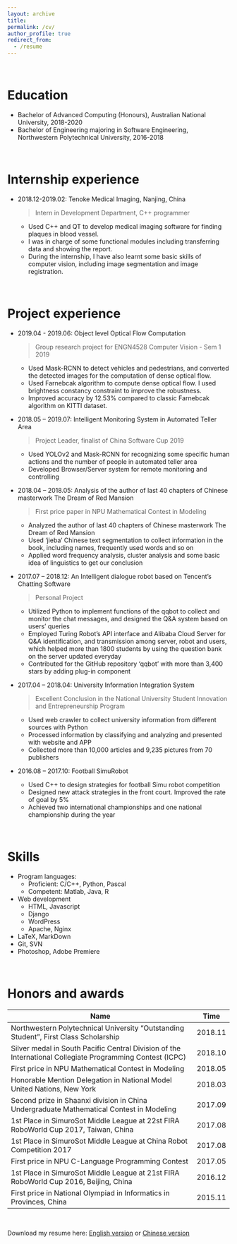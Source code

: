 ```yaml
---
layout: archive
title:
permalink: /cv/
author_profile: true
redirect_from:
  - /resume
---
```



<br>

Education
======
* Bachelor of Advanced Computing (Honours), Australian National University, 2018-2020
* Bachelor of Engineering majoring in Software Engineering, Northwestern Polytechnical University, 2016-2018

<br>

Internship experience
======
* 2018.12-2019.02: Tenoke Medical Imaging, Nanjing, China
  > Intern in Development Department, C++ programmer
  * Used C++ and QT to develop medical imaging software for finding plaques in blood vessel.
  * I was in charge of some functional modules including transferring data and showing the report.
  * During the internship, I have also learnt some basic skills of computer vision, including image segmentation and image registration.

<br>

Project experience
======
* 2019.04 - 2019.06: Object level Optical Flow Computation
  > Group research project for ENGN4528 Computer Vision - Sem 1 2019
  * Used Mask-RCNN to detect vehicles and pedestrians, and converted the detected images for the computation of dense optical flow.
  * Used Farnebcak algorithm to compute dense optical flow. I used brightness constancy constraint to improve the robustness.
  * Improved accuracy by 12.53% compared to classic Farnebcak algorithm on KITTI dataset.

* 2018.05 – 2019.07: Intelligent Monitoring System in Automated Teller Area 
  > Project Leader, finalist of China Software Cup 2019
  * Used YOLOv2 and Mask-RCNN for recognizing some specific human actions and the number of people in automated teller area
  * Developed Browser/Server system for remote monitoring and controlling

* 2018.04 – 2018.05: Analysis of the author of last 40 chapters of Chinese masterwork The Dream of Red Mansion 
  > First price paper in NPU Mathematical Contest in Modeling
  * Analyzed the author of last 40 chapters of Chinese masterwork The Dream of Red Mansion
  * Used ‘jieba’ Chinese text segmentation to collect information in the book, including names, frequently used words and so on
  * Applied word frequency analysis, cluster analysis and some basic idea of linguistics to get our conclusion

* 2017.07 – 2018.12: An Intelligent dialogue robot based on Tencent’s Chatting Software 
  > Personal Project
  * Utilized Python to implement functions of the qqbot to collect and monitor the chat messages, and designed the Q&A system based on users’ queries
  * Employed Turing Robot’s API interface and Alibaba Cloud Server for Q&A identification, and transmission among server, robot and users, which helped more than 1800 students by using the question bank on the server updated everyday
  * Contributed for the GitHub repository ‘qqbot’ with more than 3,400 stars by adding plug-in component

* 2017.04 – 2018.04: University Information Integration System 
  > Excellent Conclusion in the National University Student Innovation and Entrepreneurship Program
  * Used web crawler to collect university information from different sources with Python
  * Processed information by classifying and analyzing and presented with website and APP
  * Collected more than 10,000 articles and 9,235 pictures from 70 publishers

* 2016.08 – 2017.10: Football SimuRobot 
  * Used C++ to design strategies for football Simu robot competition
  * Designed new attack strategies in the front court. Improved the rate of goal by 5%
  * Achieved two international championships and one national championship during the year

<br>

Skills
======
* Program languages: 
  * Proficient: C/C++, Python, Pascal
  * Competent: Matlab, Java, R
* Web development
  * HTML, Javascript
  * Django
  * WordPress
  * Apache, Nginx
* LaTeX, MarkDown
* Git, SVN
* Photoshop, Adobe Premiere

<br>

Honors and awards
======

| Name | Time |
| ------ | ------ |
| Northwestern Polytechnical University “Outstanding Student”, First Class Scholarship | 2018.11 |
| Silver medal in South Pacific Central Division of the International Collegiate Programming Contest (ICPC) | 2018.10 |
| First price in NPU Mathematical Contest in Modeling | 2018.05 | 
| Honorable Mention Delegation in National Model United Nations, New York | 2018.03 |
| Second prize in Shaanxi division in China Undergraduate Mathematical Contest in Modeling | 2017.09 |
| 1st Place in SimuroSot Middle League at 22st FIRA RoboWorld Cup 2017, Taiwan, China | 2017.08 |
| 1st Place in SimuroSot Middle League at China Robot Competition 2017 | 2017.08 |
| First price in NPU C-Language Programming Contest | 2017.05 |
| 1st Place in SimuroSot Middle League at 21st FIRA RoboWorld Cup 2016, Beijing, China | 2016.12 |
| First price in National Olympiad in Informatics in Provinces, China | 2015.11 |

<br>

Download my resume here: [English version](/files/resume_en.pdf) or [Chinese version](/files/resume_cn.pdf)

<!-- Skills
======
* Skill 1
* Skill 2
  * Sub-skill 2.1
  * Sub-skill 2.2
  * Sub-skill 2.3
* Skill 3 -->
<!-- 
Publications
======
  <ul>{% for post in site.publications %}
    {% include archive-single-cv.html %}
  {% endfor %}</ul>
  
Talks
======
  <ul>{% for post in site.talks %}
    {% include archive-single-talk-cv.html %}
  {% endfor %}</ul>
  
Teaching
======
  <ul>{% for post in site.teaching %}
    {% include archive-single-cv.html %}
  {% endfor %}</ul>
  
Service and leadership
======
* Currently signed in to 43 different slack teams -->
